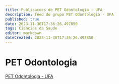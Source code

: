 ```yaml
---
title: Publicacoes de PET Odontologia - UFA
description: feed do grupo PET Odontologia - UFA
published: true
date: 2023-11-30T17:36:26.497850
tags: Ciencias da Saude
editor: markdown
dateCreated: 2023-11-30T17:36:26.497850
---
```


# PET Odontologia
[PET Odontologia - UFA](/grupo/128PETOdontologiaUFA.md)